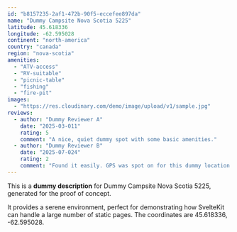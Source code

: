 ```yaml
---
id: "b8157235-2af1-472b-90f5-eccefee897da"
name: "Dummy Campsite Nova Scotia 5225"
latitude: 45.618336
longitude: -62.595028
continent: "north-america"
country: "canada"
region: "nova-scotia"
amenities:
  - "ATV-access"
  - "RV-suitable"
  - "picnic-table"
  - "fishing"
  - "fire-pit"
images:
  - "https://res.cloudinary.com/demo/image/upload/v1/sample.jpg"
reviews:
  - author: "Dummy Reviewer A"
    date: "2025-03-011"
    rating: 5
    comment: "A nice, quiet dummy spot with some basic amenities."
  - author: "Dummy Reviewer B"
    date: "2025-07-024"
    rating: 2
    comment: "Found it easily. GPS was spot on for this dummy location."
---
```


This is a **dummy description** for Dummy Campsite Nova Scotia 5225, generated for the proof of concept.

It provides a serene environment, perfect for demonstrating how SvelteKit can handle a large number of static pages. The coordinates are 45.618336, -62.595028.
